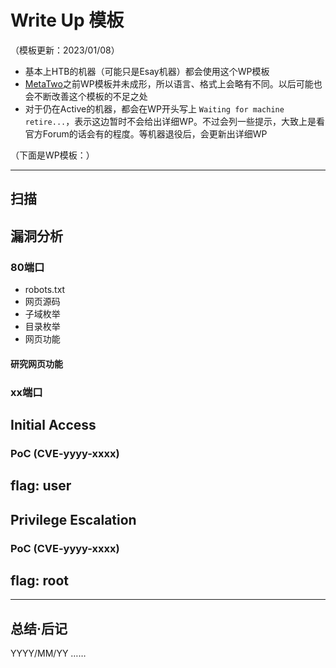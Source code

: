 # Write Up 模板

（模板更新：2023/01/08）

- 基本上HTB的机器（可能只是Esay机器）都会使用这个WP模板
- [MetaTwo](../WriteUp/HTB_MetaTwo.md)之前WP模板并未成形，所以语言、格式上会略有不同。以后可能也会不断改善这个模板的不足之处
- 对于仍在Active的机器，都会在WP开头写上 `Waiting for machine retire...`，表示这边暂时不会给出详细WP。不过会列一些提示，大致上是看官方Forum的话会有的程度。等机器退役后，会更新出详细WP


（下面是WP模板：）

---

## 扫描


## 漏洞分析



### 80端口

- robots.txt
- 网页源码
- 子域枚举
- 目录枚举
- 网页功能

#### 研究网页功能

### xx端口



## Initial Access

### PoC (CVE-yyyy-xxxx)


## flag: user





## Privilege Escalation

### PoC (CVE-yyyy-xxxx)


## flag: root


---

## 总结·后记

YYYY/MM/YY
……